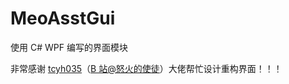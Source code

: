 # MeoAsstGui

使用 C# WPF 编写的界面模块  

非常感谢 [tcyh035](https://github.com/tcyh035)（[B 站@怒火的使徒](https://space.bilibili.com/7291855)）大佬帮忙设计重构界面！！！

